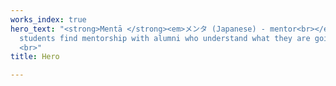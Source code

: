 ```yaml
---
works_index: true
hero_text: "<strong>Mentā </strong><em>メンタ (Japanese) - mentor<br></em>We help Magnet
  students find mentorship with alumni who understand what they are going through.
  <br>"
title: Hero

---
```

<Hero :text="$page.frontmatter.hero_text" />
<WorksList />